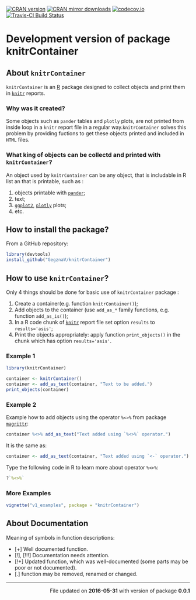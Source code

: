 <!-- README.md is generated from README.Rmd. Please edit that file -->
[![CRAN version](http://www.r-pkg.org/badges/version/knitrContainer)](http://cran.rstudio.com/web/packages/knitrContainer/index.html) [![CRAN mirror downloads](http://cranlogs.r-pkg.org/badges/knitrContainer)](http://cran.rstudio.com/web/packages/knitrContainer/index.html) [![codecov.io](https://codecov.io/github/GegznaV/knitrContainer/coverage.svg?branch=master)](https://codecov.io/github/GegznaV/knitrContainer?branch=master) [![Travis-CI Build Status](https://travis-ci.org/GegznaV/knitrContainer.png?branch=master)](https://travis-ci.org/GegznaV/knitrContainer)

Development version of package **knitrContainer**
=================================================

About `knitrContainer`
----------------------

`knitrContainer` is an [R](https://cran.r-project.org/) package designed to collect objects and print them in [`knitr`](http://yihui.name/knitr/) reports.

### Why was it created?

Some objects such as `pander` tables and `plotly` plots, are not printed from inside loop in a `knitr` report file in a regular way.`knitrContainer` solves this problem by providing fuctions to get these objects printed and included in `HTML` files.

### What king of objects can be collectd and printed with `knitrContainer`?

An object used by `knitrContainer` can be any object, that is includable in R list an that is printable, such as :

1.  objects printable with [`pander`](http://rapporter.github.io/pander/);
2.  text;
3.  [`ggplot2`](http://ggplot2.org/), [`plotly`](https://plot.ly/r/) plots;
4.  etc.

How to install the package?
---------------------------

From a GitHub repository:

``` r
library(devtools)
install_github("GegznaV/knitrContainer")
```

How to use `knitrContainer`?
----------------------------

Only 4 things should be done for basic use of `knitrContainer` package :

1.  Create a container(e.g. function `knitrContainer()`);
2.  Add objects to the container (use `add_as_*` family functions, e.g. function `add_as_is()`);
3.  In a R code chunk of [`knitr`](http://yihui.name/knitr/) report file set option `results` to `results='asis'`;
4.  Print the objects appropriately: apply function `print_objects()` in the chunk which has option `results='asis'`.

### Example 1

``` r
library(knitrContainer)
```

``` r
container <- knitrContainer()
container <- add_as_text(container, "Text to be added.")
print_objects(container)
```

### Example 2

Example how to add objects using the operator `%<>%` from package [`magrittr`](https://github.com/smbache/magrittr#compound-assignment-pipe-operations):

``` r
container %<>% add_as_text("Text added using `%<>%` operator.")
```

It is the same as:

``` r
container <- add_as_text(container, "Text added using `<-` operator.")
```

Type the following code in R to learn more about operator `%<>%`:

``` r
?`%<>%`
```

### More Examples

``` r
vignette("v1_examples", package = "knitrContainer")
```

About Documentation
-------------------

Meaning of symbols in function descriptions:

-   \[+\] Well documented function.
-   \[!\], \[!!!\] Documentation needs attention.
-   \[!+\] Updated function, which was well-documented (some parts may be poor or not documented).
-   \[.\] function may be removed, renamed or changed.

------------------------------------------------------------------------

<p align="right">
File updated on <b>2016-05-31</b> with version of package <b>0.0.1</b>
</p>
